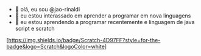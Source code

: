 - 👋 olá, eu sou @jao-rinaldi
- 👀 eu estou interassado em aprender a programar em nova linguagens
- 🌱 eu estou aprendendo a programar recentemente e linguagem de java script e scratch
<!---
jao-rinaldi/jao-rinaldi is a ✨ special ✨ repository because its `README.md` (this file) appears on your GitHub profile.
You can click the Preview link to take a look at your changes.
--->
[https://img.shields.io/badge/Scratch-4D97FF?style=for-the-badge&logo=Scratch&logoColor=white]
